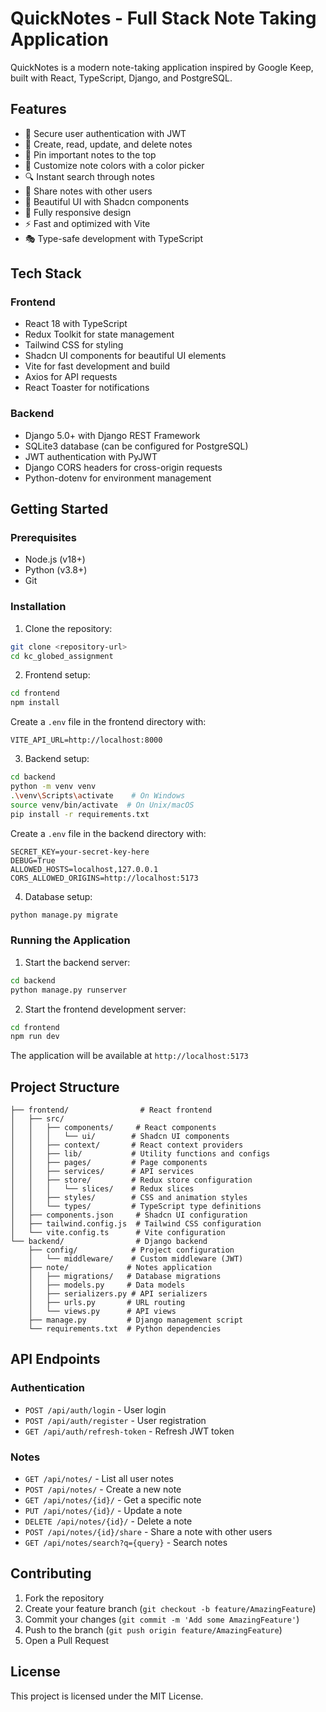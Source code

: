 # QuickNotes - Full Stack Note Taking Application

QuickNotes is a modern note-taking application inspired by Google Keep, built with React, TypeScript, Django, and PostgreSQL.

## Features

- 🔐 Secure user authentication with JWT
- 📝 Create, read, update, and delete notes
- 📌 Pin important notes to the top
- 🎨 Customize note colors with a color picker
- 🔍 Instant search through notes
- 🔗 Share notes with other users
- 🌈 Beautiful UI with Shadcn components
- 📱 Fully responsive design
- ⚡ Fast and optimized with Vite
- 🎭 Type-safe development with TypeScript

## Tech Stack

### Frontend
- React 18 with TypeScript
- Redux Toolkit for state management
- Tailwind CSS for styling
- Shadcn UI components for beautiful UI elements
- Vite for fast development and build
- Axios for API requests
- React Toaster for notifications

### Backend
- Django 5.0+ with Django REST Framework
- SQLite3 database (can be configured for PostgreSQL)
- JWT authentication with PyJWT
- Django CORS headers for cross-origin requests
- Python-dotenv for environment management

## Getting Started

### Prerequisites
- Node.js (v18+)
- Python (v3.8+)
- Git

### Installation

1. Clone the repository:
```bash
git clone <repository-url>
cd kc_globed_assignment
```

2. Frontend setup:
```bash
cd frontend
npm install
```

Create a `.env` file in the frontend directory with:
```env
VITE_API_URL=http://localhost:8000
```

3. Backend setup:
```bash
cd backend
python -m venv venv
.\venv\Scripts\activate    # On Windows
source venv/bin/activate  # On Unix/macOS
pip install -r requirements.txt
```

Create a `.env` file in the backend directory with:
```env
SECRET_KEY=your-secret-key-here
DEBUG=True
ALLOWED_HOSTS=localhost,127.0.0.1
CORS_ALLOWED_ORIGINS=http://localhost:5173
```

4. Database setup:
```bash
python manage.py migrate
```

### Running the Application

1. Start the backend server:
```bash
cd backend
python manage.py runserver
```

2. Start the frontend development server:
```bash
cd frontend
npm run dev
```

The application will be available at `http://localhost:5173`

## Project Structure

```
├── frontend/                # React frontend
│   ├── src/
│   │   ├── components/     # React components
│   │   │   └── ui/        # Shadcn UI components
│   │   ├── context/       # React context providers
│   │   ├── lib/           # Utility functions and configs
│   │   ├── pages/         # Page components
│   │   ├── services/      # API services
│   │   ├── store/         # Redux store configuration
│   │   │   └── slices/    # Redux slices
│   │   ├── styles/        # CSS and animation styles
│   │   └── types/         # TypeScript type definitions
│   ├── components.json     # Shadcn UI configuration
│   ├── tailwind.config.js  # Tailwind CSS configuration
│   └── vite.config.ts      # Vite configuration
└── backend/                # Django backend
    ├── config/            # Project configuration
    │   └── middleware/    # Custom middleware (JWT)
    ├── note/             # Notes application
    │   ├── migrations/   # Database migrations
    │   ├── models.py     # Data models
    │   ├── serializers.py # API serializers
    │   ├── urls.py       # URL routing
    │   └── views.py      # API views
    ├── manage.py         # Django management script
    └── requirements.txt  # Python dependencies
```

## API Endpoints

### Authentication
- `POST /api/auth/login` - User login
- `POST /api/auth/register` - User registration
- `GET /api/auth/refresh-token` - Refresh JWT token

### Notes
- `GET /api/notes/` - List all user notes
- `POST /api/notes/` - Create a new note
- `GET /api/notes/{id}/` - Get a specific note
- `PUT /api/notes/{id}/` - Update a note
- `DELETE /api/notes/{id}/` - Delete a note
- `POST /api/notes/{id}/share` - Share a note with other users
- `GET /api/notes/search?q={query}` - Search notes

## Contributing

1. Fork the repository
2. Create your feature branch (`git checkout -b feature/AmazingFeature`)
3. Commit your changes (`git commit -m 'Add some AmazingFeature'`)
4. Push to the branch (`git push origin feature/AmazingFeature`)
5. Open a Pull Request

## License

This project is licensed under the MIT License.